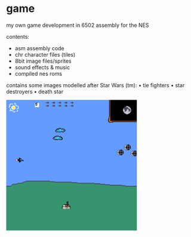 # game

my own game development in 6502 assembly for the NES

contents:
- asm assembly code
- chr character files (tiles)
- 8bit image files/sprites
- sound effects & music
- compiled nes roms

contains some images modelled after Star Wars (tm):
• tie fighters
• star destroyers
• death star

<p align="left">
  <img src="images/_background/game sample screen layout.png" width="350" alt="accessibility text">
</p>
